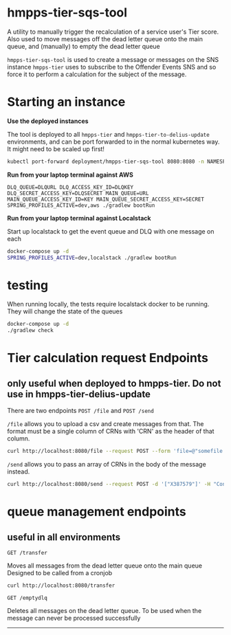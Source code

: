 # hmpps-tier-sqs-tool

A utility to manually trigger the recalculation of a service user's Tier score.
Also used to move messages off the dead letter queue onto the main queue, and (manually) to empty the dead letter queue 

`hmpps-tier-sqs-tool` is used to create a message or messages on the SNS instance `hmpps-tier` uses to subscribe to the Offender Events SNS and so force it to perform a calculation for the subject of the message.

# Starting an instance

**Use the deployed instances**

The tool is deployed to all `hmpps-tier` and `hmpps-tier-to-delius-update` environments, and can be port forwarded to in the normal kubernetes way. It might need to be scaled up first!

```sh
kubectl port-forward deployment/hmpps-tier-sqs-tool 8080:8080 -n NAMESPACE
```

**Run from your laptop terminal against AWS**

`
DLQ_QUEUE=DLQURL DLQ_ACCESS_KEY_ID=DLQKEY DLQ_SECRET_ACCESS_KEY=DLQSECRET MAIN_QUEUE=URL MAIN_QUEUE_ACCESS_KEY_ID=KEY MAIN_QUEUE_SECRET_ACCESS_KEY=SECRET SPRING_PROFILES_ACTIVE=dev,aws ./gradlew bootRun
`

**Run from your laptop terminal against Localstack**

Start up localstack to get the event queue and DLQ with one message on each

```sh
docker-compose up -d
SPRING_PROFILES_ACTIVE=dev,localstack ./gradlew bootRun
```

# testing

When running locally, the tests require localstack docker to be running. They will change the state of the queues

```sh
docker-compose up -d
./gradlew check
```

# Tier calculation request Endpoints
## only useful when deployed to hmpps-tier. Do not use in hmpps-tier-delius-update 

There are two endpoints `POST /file` and `POST /send`

`/file` allows you to upload a csv and create messages from that.
The format must be a single column of CRNs with 'CRN' as the header of that column.

```sh
curl http://localhost:8080/file --request POST --form 'file=@"somefile.csv"'
```

`/send` allows you to pass an array of CRNs in the body of the message instead.

```sh
curl http://localhost:8080/send --request POST -d '["X387579"]' -H "Content-Type: application/json"
```

# queue management endpoints
## useful in all environments
`GET /transfer`

Moves all messages from the dead letter queue onto the main queue
Designed to be called from a cronjob

```sh
curl http://localhost:8080/transfer
```

`GET /emptydlq`

Deletes all messages on the dead letter queue. To be used when the message can never be processed successfully  


-------
